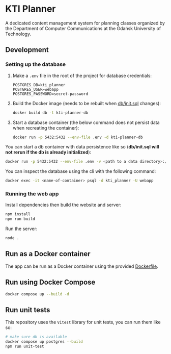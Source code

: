 # KTI Planner

A dedicated content management system for planning classes organized by the Department of Computer Communications at the Gdańsk University of Technology.

## Development

### Setting up the database

1. Make a `.env` file in the root of the project for database credentials:

    ```
    POSTGRES_DB=kti_planner
    POSTGRES_USER=webapp
    POSTGRES_PASSWORD=secret-password
    ```

2. Build the Docker image (needs to be rebuilt when [db/init.sql](db/init.sql) changes):

    ```bash
    docker build db -t kti-planner-db
    ```

3. Start a database container (the below command does not persist data when recreating the container):

    ```bash
    docker run -p 5432:5432 --env-file .env -d kti-planner-db
    ```

You can start a db container with data persistence like so (**db/init.sql will not rerun if the db is already initialized**):

```bash
docker run -p 5432:5432 --env-file .env -v <path to a data directory>:/var/lib/postgresql/data -d kti-planner-db
```

You can inspect the database using the cli with the following command:

```bash
docker exec -it <name-of-container> psql -d kti_planner -U webapp
```

### Running the web app

Install dependencies then build the website and server:

```bash
npm install
npm run build
```

Run the server:

```bash
node .
```

## Run as a Docker container

The app can be run as a Docker container using the provided [Dockerfile](./Dockerfile).

## Run using Docker Compose

```bash
docker compose up --build -d
```

## Run unit tests

This repository uses the `Vitest` library for unit tests, you can run them like so:

```bash
# make sure db is available
docker compose up postgres --build
npm run unit-test
```
